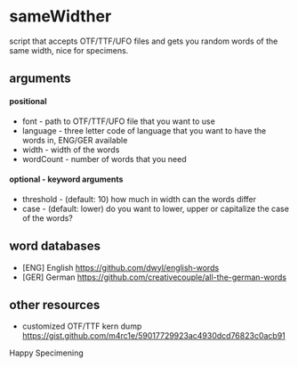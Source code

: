 # sameWidther
script that accepts OTF/TTF/UFO files and gets you random words of the same width, nice for specimens.

## arguments
#### positional 
- font - path to OTF/TTF/UFO file that you want to use
- language - three letter code of language that you want to have the words in, ENG/GER available
- width - width of the words
- wordCount - number of words that you need
#### optional - keyword arguments
- threshold - (default: 10) how much in width can the words differ
- case - (default: lower) do you want to lower, upper or capitalize the case of the words?

## word databases
- [ENG] English https://github.com/dwyl/english-words
- [GER] German https://github.com/creativecouple/all-the-german-words

## other resources
- customized OTF/TTF kern dump https://gist.github.com/m4rc1e/59017729923ac4930dcd76823c0acb91

Happy Specimening
